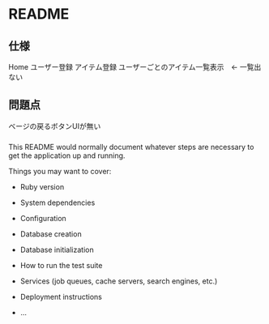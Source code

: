 # README
## 仕様
Home
ユーザー登録
アイテム登録
ユーザーごとのアイテム一覧表示　← 一覧出ない

 ## 問題点
 ベージの戻るボタンUIが無い
### 

This README would normally document whatever steps are necessary to get the
application up and running.

Things you may want to cover:

* Ruby version

* System dependencies

* Configuration

* Database creation

* Database initialization

* How to run the test suite

* Services (job queues, cache servers, search engines, etc.)

* Deployment instructions

* ...

  
